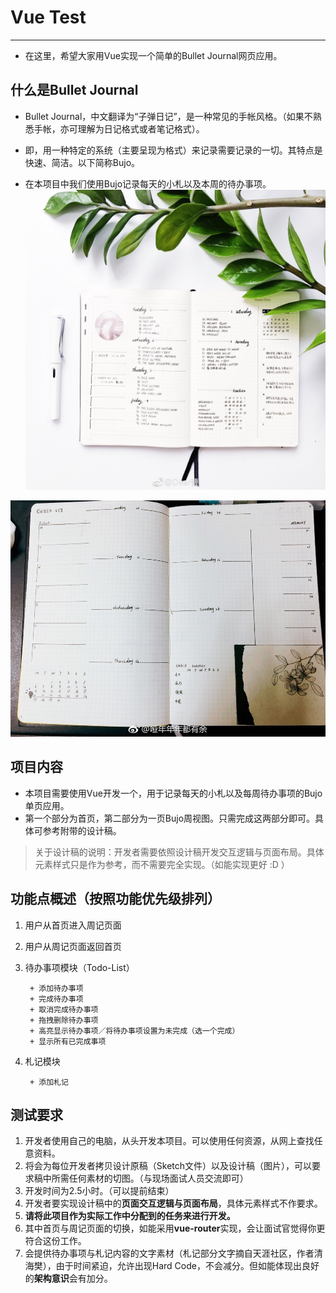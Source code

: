 # Vue Test
------------

- 在这里，希望大家用Vue实现一个简单的Bullet Journal网页应用。

## 什么是Bullet Journal
- Bullet Journal，中文翻译为“子弹日记”，是一种常见的手帐风格。（如果不熟悉手帐，亦可理解为日记格式或者笔记格式）。

- 即，用一种特定的系统（主要呈现为格式）来记录需要记录的一切。其特点是快速、简洁。以下简称Bujo。

- 在本项目中我们使用Bujo记录每天的小札以及本周的待办事项。
 ![Bujo Example - 1](/bujo1.jpg)

 ![Bujo Example - 2](/bujo2.jpg)
 
## 项目内容
- 本项目需要使用Vue开发一个，用于记录每天的小札以及每周待办事项的Bujo单页应用。
- 第一个部分为首页，第二部分为一页Bujo周视图。只需完成这两部分即可。具体可参考附带的设计稿。

> 关于设计稿的说明：开发者需要依照设计稿开发交互逻辑与页面布局。具体元素样式只是作为参考，而不需要完全实现。（如能实现更好 :D ）

## 功能点概述（按照功能优先级排列）
1. 用户从首页进入周记页面
2. 用户从周记页面返回首页
3. 待办事项模块（Todo-List）

		+ 添加待办事项
		+ 完成待办事项
		+ 取消完成待办事项
		+ 拖拽删除待办事项
		+ 高亮显示待办事项／将待办事项设置为未完成（选一个完成）
		+ 显示所有已完成事项
	
4. 札记模块

		+ 添加札记

## 测试要求
1. 开发者使用自己的电脑，从头开发本项目。可以使用任何资源，从网上查找任意资料。
2. 将会为每位开发者拷贝设计原稿（Sketch文件）以及设计稿（图片），可以要求稿中所需任何素材的切图。（与现场面试人员交流即可）
3. 开发时间为2.5小时。（可以提前结束）
4. 开发者要实现设计稿中的**页面交互逻辑与页面布局**，具体元素样式不作要求。
5. **请将此项目作为实际工作中分配到的任务来进行开发。**
6. 其中首页与周记页面的切换，如能采用**vue-router**实现，会让面试官觉得你更符合这份工作。
7. 会提供待办事项与札记内容的文字素材（札记部分文字摘自天涯社区，作者清海樊），由于时间紧迫，允许出现Hard Code，不会减分。但如能体现出良好的**架构意识**会有加分。





